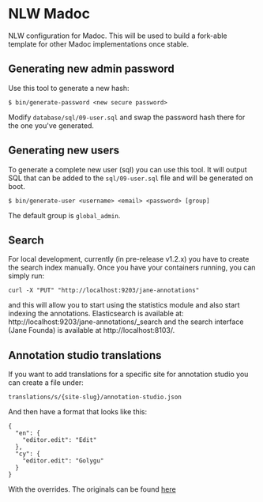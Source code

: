 # NLW Madoc
NLW configuration for Madoc. This will be used to build a fork-able template for other Madoc implementations once stable.

## Generating new admin password
Use this tool to generate a new hash:
```
$ bin/generate-password <new secure password>
```

Modify `database/sql/09-user.sql` and swap the password hash there for the one you've generated. 

## Generating new users
To generate a complete new user (sql) you can use this tool. It will output SQL that can be added to the `sql/09-user.sql` file and will be generated on boot.
```
$ bin/generate-user <username> <email> <password> [group]
```
The default group is `global_admin`.

## Search
For local development, currently (in pre-release v1.2.x) you have to create the search index manually. Once you have your containers running, you can simply run:
```
curl -X "PUT" "http://localhost:9203/jane-annotations"
```

and this will allow you to start using the statistics module and also start indexing the annotations. Elasticsearch is available at: http://localhost:9203/jane-annotations/_search
and the search interface (Jane Founda) is available at http://localhost:8103/.

## Annotation studio translations

If you want to add translations for a specific site for annotation studio you can create a file under:
```
translations/s/{site-slug}/annotation-studio.json
```
And then have a format that looks like this:
```
{
  "en": {
    "editor.edit": "Edit"
  },
  "cy": {
    "editor.edit": "Golygu"
  }
}
```
With the overrides. The originals can be found [here](https://github.com/digirati-co-uk/annotation-studio/tree/c98ceb3634e19681f7dbcd9e8987e43f2f771041/packages/annotation-redux/src/locale)
